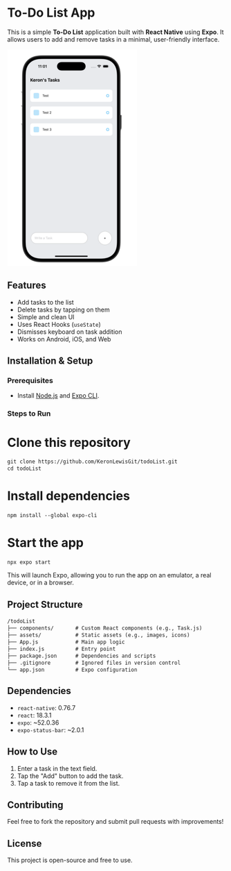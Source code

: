  # To-Do List App

This is a simple **To-Do List** application built with **React Native** using **Expo**. It allows users to add and remove tasks in a minimal, user-friendly interface.

![To-Do List App](image.png)
## Features

- Add tasks to the list
- Delete tasks by tapping on them
- Simple and clean UI
- Uses React Hooks (`useState`)
- Dismisses keyboard on task addition
- Works on Android, iOS, and Web

## Installation & Setup

### Prerequisites
- Install [Node.js](https://nodejs.org/) and [Expo CLI](https://docs.expo.dev/get-started/installation/).

### Steps to Run

# Clone this repository
```
git clone https://github.com/KeronLewisGit/todoList.git
cd todoList
```
# Install dependencies
```
npm install --global expo-cli
```
# Start the app
```
npx expo start
```
This will launch Expo, allowing you to run the app on an emulator, a real device, or in a browser.

## Project Structure
```plaintext
/todoList
├── components/       # Custom React components (e.g., Task.js)
├── assets/           # Static assets (e.g., images, icons)
├── App.js            # Main app logic
├── index.js          # Entry point
├── package.json      # Dependencies and scripts
├── .gitignore        # Ignored files in version control
└── app.json          # Expo configuration
```

## Dependencies
- `react-native`: 0.76.7
- `react`: 18.3.1
- `expo`: ~52.0.36
- `expo-status-bar`: ~2.0.1

## How to Use
1. Enter a task in the text field.
2. Tap the "Add" button to add the task.
3. Tap a task to remove it from the list.

## Contributing
Feel free to fork the repository and submit pull requests with improvements!

## License
This project is open-source and free to use.